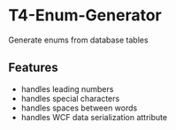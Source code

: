 # T4-Enum-Generator

Generate enums from database tables

## Features

- handles leading numbers
- handles special characters
- handles spaces between words
- handles WCF data serialization attribute